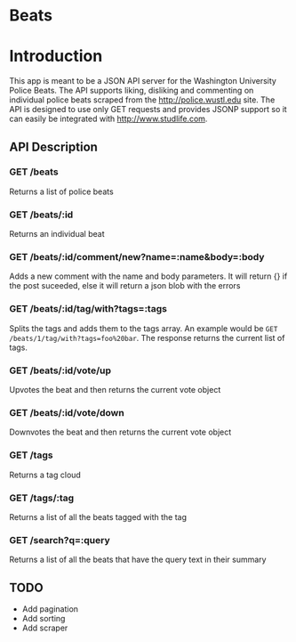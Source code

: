 # Beats

# Introduction

This app is meant to be a JSON API server for the Washington University Police
Beats. The API supports liking, disliking and commenting on individual police
beats scraped from the <http://police.wustl.edu> site. The API is designed to
use only GET requests and provides JSONP support so it can easily be integrated
with <http://www.studlife.com>.

## API Description

### GET /beats

Returns a list of police beats

### GET /beats/:id

Returns an individual beat

### GET /beats/:id/comment/new?name=:name&body=:body

Adds a new comment with the name and body parameters. It will return {} if the
post suceeded, else it will return a json blob with the errors

### GET /beats/:id/tag/with?tags=:tags

Splits the tags and adds them to the tags array. An example would be 
`GET /beats/1/tag/with?tags=foo%20bar`. The response returns the current list of
tags.

### GET /beats/:id/vote/up

Upvotes the beat and then returns the current vote object

### GET /beats/:id/vote/down

Downvotes the beat and then returns the current vote object

### GET /tags

Returns a tag cloud

### GET /tags/:tag

Returns a list of all the beats tagged with the tag

### GET /search?q=:query

Returns a list of all the beats that have the query text in their summary

## TODO

- Add pagination
- Add sorting
- Add scraper
